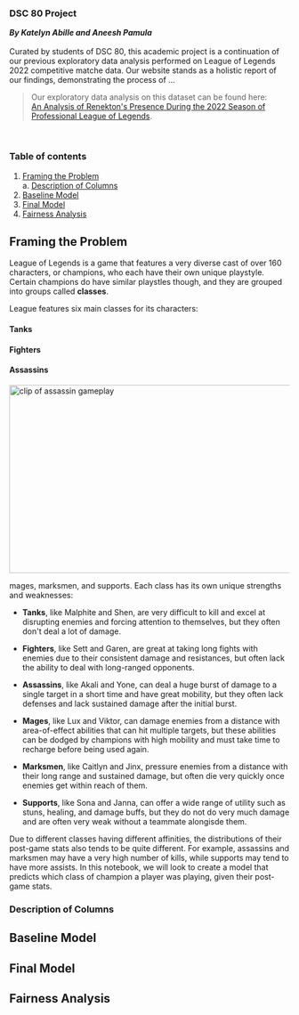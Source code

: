 ### DSC 80 Project
***By Katelyn Abille and Aneesh Pamula*** <br> <br>
Curated by students of DSC 80, this academic project is a continuation of our previous exploratory data analysis performed on League of Legends 2022 competitive matche data. Our website stands as a holistic report of our findings, demonstrating the process of ...
> Our exploratory data analysis on this dataset can be found here:
> <br> [An Analysis of Renekton's Presence During the 2022 Season of Professional League of Legends](https://katemae.github.io/esports-data-report/).

<br>

### Table of contents
1. [Framing the Problem](#frame_problem) <br>
    a. [Description of Columns](#col_desc)
2. [Baseline Model](#baseline_model) <br>
3. [Final Model](#final_model) <br>
4. [Fairness Analysis](#fairness)<br>

## **Framing the Problem** <a name="frame_problem"></a>
League of Legends is a game that features a very diverse cast of over 160 characters, or champions, who each have their own unique playstyle. Certain champions do have similar playstles though, and they are grouped into groups called **classes**. 

League features six main classes for its characters:

#### Tanks

#### Fighters

#### Assassins

<img src="/assets/img/assassin_clip.gif" alt="clip of assassin gameplay" width="600" height="338">

mages, marksmen, and supports. Each class has its own unique strengths and weaknesses:

* **Tanks**, like Malphite and Shen, are very difficult to kill and excel at disrupting enemies and forcing attention to themselves, but they often don't deal a lot of damage.

* **Fighters**, like Sett and Garen, are great at taking long fights with enemies due to their consistent damage and resistances, but often lack the ability to deal with long-ranged opponents.

* **Assassins**, like Akali and Yone, can deal a huge burst of damage to a single target in a short time and have great mobility, but they often lack defenses and lack sustained damage after the initial burst.

* **Mages**, like Lux and Viktor, can damage enemies from a distance with area-of-effect abilities that can hit multiple targets, but these abilities can be dodged by champions with high mobility and must take time to recharge before being used again.

* **Marksmen**, like Caitlyn and Jinx, pressure enemies from a distance with their long range and sustained damage, but often die very quickly once enemies get within reach of them.

* **Supports**, like Sona and Janna, can offer a wide range of utility such as stuns, healing, and damage buffs, but they do not do very much damage and are often very weak without a teammate alongisde them.

Due to different classes having different affinities, the distributions of their post-game stats also tends to be quite different. For example, assassins and marksmen may have a very high number of kills, while supports may tend to have more assists. In this notebook, we will look to create a model that predicts which class of champion a player was playing, given their post-game stats.

### **Description of Columns** <a name="col_desc"></a>

## **Baseline Model** <a name="baseline_model"></a>

## **Final Model** <a name="final_model"></a>

## **Fairness Analysis** <a name="fairness"></a>

